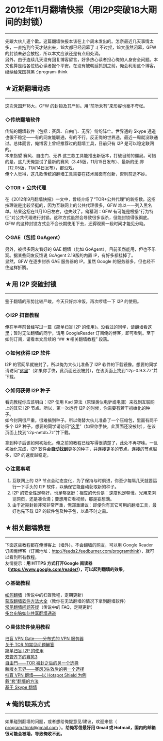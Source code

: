 # 2012年11月翻墙快报（用I2P突破18大期间的封锁） 

-----

 先跟大伙儿道个歉。这篇翻墙快报本该在上个周末发出的。怎奈最近几天事情太多，一直拖到今天才贴出来，18大都已经闭幕了 :( 不过捏，18大虽然闭幕，GFW 的封锁未必会放松，所以本文应该还是有点用处滴。  
 另外，由于连续几天没有回复博客留言，好多热心读者担心俺的人身安全问题。本文也算是给各位热心读者报个平安。在没有被朝廷抓到之前，俺会利用这个博客，继续给党国抹黑 :)program-think  
   
   
 ## ★近期翻墙动态
-------

  
 这次党国开18大，GFW 的封锁及其严厉。用“前所未有”来形容也毫不夸张。  
   
 ### ◇传统翻墙软件

  
 传统的翻墙软件（包括：赛风、自由门、无界）纷纷阵亡。世界通的 Skype 通道也很不稳定——有的网友能联通，有的不行。反正俺的世界通，最近一周就没联通过。总体而言，俺博客上曾经推荐过的翻墙工具，目前只有 I2P 是可以稳定联网的。  
 本来指望 赛风、自由门、无界 这三款工具能推出新版本，打破目前的僵局。可惜的是，这几天俺尝试了最新的赛风（3.45版，11月15日发布）、最新的无.界（12.05版，11月14日发布），都没戏。  
 俺个人觉得，这几款传统的翻墙工具需要在技术层面有创新，否则前途不妙。  
   
 ### ◇TOR + 公共代理

  
 在《2012年9月翻墙快报》一文中，曾经介绍了“TOR+公共代理”的新招数。这招按理说是比较坚挺的，因为互联网上的公共代理很多，GFW 难以一一列入黑名单。结果这招在11月10日左右，也失效了。俺猜测：GFW 有可能是根据"行为特征"对公共代理进行封锁。这种方式虽然会导致很多误杀，但能封锁得很彻底。  
 GFW 的这种封锁方式会不会长期使用下去，还得观察一段时间才能见分晓。  
   
 ### ◇GAE（包括 GoAgent）

  
 另外，被很多网友看好的 GAE 翻墙（比如 GoAgent），目前虽然能用，但也不乐观。据某些网友反馈说 GoAgent 2.19版的内置 IP，有好多都挂掉了。  
 显然，GFW 在逐步封杀 GAE 服务器的 IP。虽然 Google 的服务器多，但也经不住这样折腾。  
   
   
 ## ★用 I2P 突破封锁
-----------

  
 鉴于翻墙的形势比较严峻，今天只好炒冷饭，再次啰嗦一下 I2P 的使用。  
   
 ### ◇I2P 扫盲教程

  
 俺在半年前曾经写过一篇《简单扫盲 I2P 的使用》。没看过的同学，请翻墙看[这里](https://program-think.blogspot.com/2012/06/gfw-i2p.html)；暂时无法翻墙的同学，请用 GoogleReader 订阅俺的博客，即可看到。至于如何订阅，请看本文后续的 “## ★相关翻墙教程” 段落。  
   
 ### ◇如何获得 I2P 软件

  
 I2P 的官网早就被封了。所以俺为大伙儿准备了 I2P 软件的下载镜像。想要的同学请访问“[这里](https://cid-f5b0090663feeada.office.live.com/self.aspx/.Public/G_F_W/)”（如果你手快，此页面还没被封），在该页面上找到“i2p-0.9.3.7z”并下载。  
   
 ### ◇如何获得 I2P 种子

  
 看完教程你应该明白：I2P 使用 Kad 算法（原理类似电驴或电骡）来找到互联网上的其它 I2P 节点。所以，第一次运行 I2P 的时候，你需要有若干初始化的种子。  
 如今封网很严重，很难搞到种子。所以俺替大伙儿准备了一个压缩包，里面有两千多个 I2P 种子。想要的同学请访问“[这里](https://onedrive.live.com/?id=F5B0090663FEEADA!730)”（如果你手快，此页面还没被封），在该页面上找到“i2p-netdb.7z”并下载。  
   
 拿到种子后该如何初始化，俺之前的教程已经写得很清楚了，此处不再啰嗦。一旦初始化完成，I2P 软件会**自动找到**更多的种子，并连接更多的节点。连接的节点越多，I2P 的速度越稳定。  
   
 ### ◇注意事项

  
 1. 互联网上的 I2P 节点会动态变化，为了保持与时俱进，你至少每隔几天就要运行一下手头的 I2P 软件，以确保它能自动获取新的种子。  
 2. I2P 的安全性足够好，也足够坚挺：相应的代价是：速度也足够慢。光用来浏览网页，还是凑合滴；要想用它看视频，那是妄想滴。  
 3. 由于近期封锁非常非常严重，俺郑重建议：即便你有其它可用的翻墙工具，最好也先下载 I2P 的软件包及种子包，以备不时之需。  
   
   
 ## ★相关翻墙教程
-------

  
 下面这些教程都在俺博客上（墙外）。不会翻墙的网友，可以用 Google Reader 订阅俺博客（订阅地址：<http://feeds2.feedburner.com/programthink>），就可以看到所有教程。  
 友情提示：**用 HTTPS 方式打开Google 阅读器（<https://www.google.com/reader/>），可以起到翻墙的效果**。  
   
 ### ◇基础教程

  
 [如何翻墙](https://program-think.blogspot.com/2009/05/how-to-break-through-gfw.html)（传说中的扫盲教程，定期更新）  
 [获取翻墙软件方法大全](https://program-think.blogspot.com/2011/03/how-to-get-gfw-tools.html)（教你在无法翻墙的情况下拿到翻墙软件）  
 [常见翻墙问题答疑](https://program-think.blogspot.com/2011/09/gfw-faq.html)（传说中的 FAQ，定期更新）  
 [多台电脑如何共享翻墙通道](https://program-think.blogspot.com/2013/01/cross-host-use-gfw-tool.html)  
   
 ### ◇具体软件使用教程

  
 [扫盲 VPN Gate——分布式的 VPN 服务器](https://program-think.blogspot.com/2013/04/gfw-vpngate.html)  
 [关于 TOR 的常见问题解答](https://program-think.blogspot.com/2013/11/tor-faq.html)  
 [简单扫盲 I2P 的使用](https://program-think.blogspot.com/2012/06/gfw-i2p.html)  
 [双管齐下的赛风3](https://program-think.blogspot.com/2011/10/gfw-psiphon.html)  
 [自由門——TOR 被封之后的另一个选择](https://program-think.blogspot.com/2010/03/choose-free-gate.html)  
 [新版本无界——赛风3失效后的另一个选择](https://program-think.blogspot.com/2011/12/gfw-wujie.html)  
 [扫盲 VPN 翻墙——以 Hotspot Shield 为例](https://program-think.blogspot.com/2011/09/gfw-vpn-hotspot-shield.html)  
 [戴“套”翻墻的方法](https://program-think.blogspot.com/2009/09/break-through-gfw-with-tor.html)  
 [基于 Skype 翻墙](https://program-think.blogspot.com/2011/05/through-gfw-with-skype.html)  
   
   
 ## ★俺的联系方式
-------

  
 如果碰到翻墙的问题，或者想给俺提意见/建议，欢迎来信（ program.think@gmail.com ）。**给俺写信最好用 Gmail 或 Hotmail，国内的邮箱很可能会被墙，导致俺收不到。** 